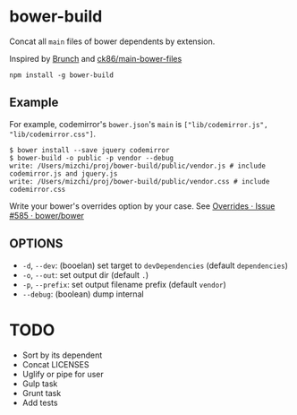 # bower-build

Concat all `main` files of bower dependents by extension.

Inspired by [Brunch](http://brunch.io/ "Brunch | ultra-fast HTML5 build tool") and [ck86/main-bower-files](https://github.com/ck86/main-bower-files "ck86/main-bower-files")

```
npm install -g bower-build
```

## Example

For example, codemirror's `bower.json`'s `main` is `["lib/codemirror.js", "lib/codemirror.css"]`.

```
$ bower install --save jquery codemirror
$ bower-build -o public -p vendor --debug
write: /Users/mizchi/proj/bower-build/public/vendor.js # include codemirror.js and jquery.js
write: /Users/mizchi/proj/bower-build/public/vendor.css # include codemirror.css
```

Write your bower's overrides option by your case. See [Overrides · Issue #585 · bower/bower](https://github.com/bower/bower/issues/585 "Overrides · Issue #585 · bower/bower")

## OPTIONS

- `-d`, `--dev`: (booelan) set target to `devDependencies` (default `dependencies`)
- `-o`, `--out`: set output dir (default `.`)
- `-p`, `--prefix`: set output filename prefix (default `vendor`)
- `--debug`: (boolean) dump internal

# TODO

- Sort by its dependent
- Concat LICENSES
- Uglify or pipe for user
- Gulp task
- Grunt task
- Add tests
